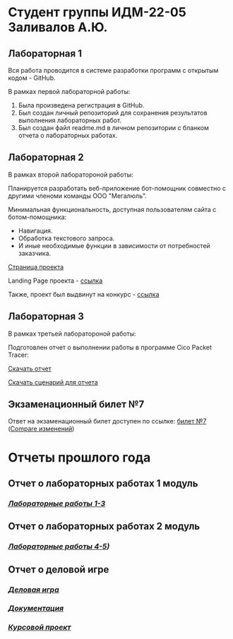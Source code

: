 # Студент группы ИДМ-22-05 Заливалов А.Ю.

## Лабораторная 1
Вся работа проводится в системе разработки программ с открытым кодом - GitHub.

В рамках первой лабораторной работы:

1. Была произведена регистрация в GitHub.
2. Был создан личный репозиторий для сохранения результатов выполнения лабораторных работ.
3. Был создан файл readme.md в личном репозитории с бланком отчета о лабораторных работах.

## Лабораторная 2
В рамках второй лаборатороной работы:

Планируется разработать веб-приложение бот-помощник совместно с другими членоми команды ООО "Мегалюль".

Минимальная функциональность, доступная пользователям сайта с ботом-помощника:

* Навигация.
* Обработка текстового запроса.
* И иные необходимые функции в зависимости от потребностей заказчика.

[Страница проекта](https://github.com/lulu2kan/Megalul)

Landing Page проекта - [ссылка](alekseygitpub.github.io)  

Также, проект был выдвинут на конкурс - [ссылка](https://idmit.ru/)

## Лабораторная 3
В рамках третьей лаборатороной работы:

Подготовлен отчет о выполнении работы в программе Cico Packet Tracer:

[Скачать отчет](https://github.com/AlekseyGitPub/aleksey.github.io/raw/main/Отчет6лрАИС.docx)

[Скачать сценарий для отчета](https://github.com/AlekseyGitPub/aleksey.github.io/raw/main/АИС%20ЛР6%20(6).pkt)

## Экзаменационный билет №7
Ответ на экзаменационный билет доступен по ссылке: [билет №7](https://github.com/stankin/inet-2022/wiki/exam07) ([Compare изменений](https://github.com/stankin/inet-2022/wiki/exam07/_compare/6705781faf723993295c10d39b59732455d828b5...c70f6b1eb1679a7bce991ece3578c6b511a8f1f5))


# Отчеты прошлого года

## Отчет о лабораторных работах 1 модуль
### *[Лабораторные работы 1-3](https://github.com/AlekseyGitPub/aleksey.github.io/wiki/Лабораторные-работы)*

## Отчет о лабораторных работах 2 модуль
### *[Лабораторные работы 4-5](https://github.com/AlekseyGitPub/aleksey.github.io/wiki/Лабораторные-работы#Лабораторная-4-5))*

## Отчет о деловой игре
### *[Деловая игра](https://github.com/AlekseyGitPub/aleksey.github.io/wiki/Деловая-игра)*
### *[Документация](https://github.com/AlekseyGitPub/aleksey.github.io/wiki/Документация)*
### *[Курсовой проект](https://github.com/AlekseyGitPub/aleksey.github.io/wiki/%D0%9A%D1%83%D1%80%D1%81%D0%BE%D0%B2%D0%BE%D0%B9-%D0%BF%D1%80%D0%BE%D0%B5%D0%BA%D1%82)*
